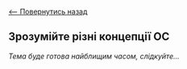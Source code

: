 [<-- Повернутись назад](index.md)

## Зрозумійте різні концепції ОС

*Тема буде готова найблищим часом, слідкуйте...*
